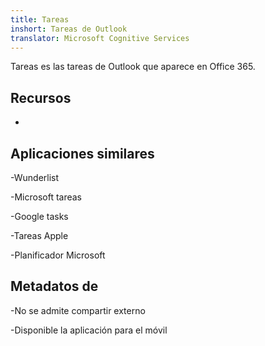 ```yaml
---
title: Tareas
inshort: Tareas de Outlook
translator: Microsoft Cognitive Services
---
```


Tareas es las tareas de Outlook que aparece en Office 365.

Recursos
---------

-   

Aplicaciones similares
--------------------

-Wunderlist

-Microsoft tareas

-Google tasks

-Tareas Apple

-Planificador Microsoft

Metadatos de
--------

-No se admite compartir externo

-Disponible la aplicación para el móvil


